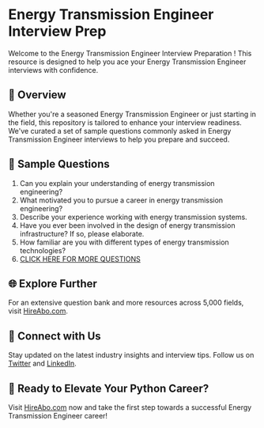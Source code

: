 # Energy Transmission Engineer Interview Prep

Welcome to the Energy Transmission Engineer Interview Preparation ! This resource is designed to help you ace your Energy Transmission Engineer interviews with confidence.

## 🚀 Overview

Whether you're a seasoned Energy Transmission Engineer or just starting in the field, this repository is tailored to enhance your interview readiness. We've curated a set of sample questions commonly asked in Energy Transmission Engineer interviews to help you prepare and succeed.

## 📝 Sample Questions

1. Can you explain your understanding of energy transmission engineering?
2. What motivated you to pursue a career in energy transmission engineering?
3. Describe your experience working with energy transmission systems.
4. Have you ever been involved in the design of energy transmission infrastructure? If so, please elaborate.
5. How familiar are you with different types of energy transmission technologies?
6. [CLICK HERE FOR MORE QUESTIONS](https://hireabo.com/job/20_1_27/Energy%20Transmission%20Engineer)

## 🌐 Explore Further

For an extensive question bank and more resources across 5,000 fields, visit [HireAbo.com](https://www.hireabo.com).

## 📱 Connect with Us

Stay updated on the latest industry insights and interview tips. Follow us on [Twitter](https://twitter.com/hireabo) and [LinkedIn](https://www.linkedin.com/in/hire-abo-3609972a8/).

## 🚀 Ready to Elevate Your Python Career?

Visit [HireAbo.com](https://www.hireabo.com) now and take the first step towards a successful Energy Transmission Engineer career!